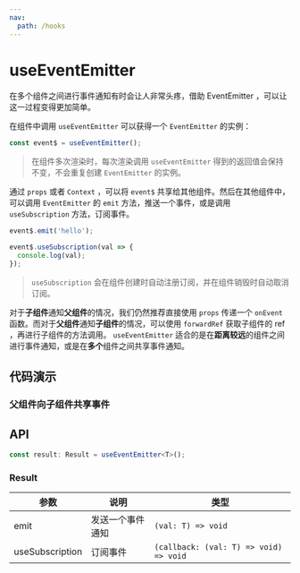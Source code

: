 ```yaml
---
nav:
  path: /hooks
---
```


# useEventEmitter

在多个组件之间进行事件通知有时会让人非常头疼，借助 EventEmitter ，可以让这一过程变得更加简单。

在组件中调用 `useEventEmitter` 可以获得一个 `EventEmitter` 的实例：

```js
const event$ = useEventEmitter();
```

> 在组件多次渲染时，每次渲染调用 `useEventEmitter` 得到的返回值会保持不变，不会重复创建 `EventEmitter` 的实例。

通过 `props` 或者 `Context` ，可以将 `event$` 共享给其他组件。然后在其他组件中，可以调用 `EventEmitter` 的 `emit` 方法，推送一个事件，或是调用 `useSubscription` 方法，订阅事件。

```js
event$.emit('hello');
```

```js
event$.useSubscription(val => {
  console.log(val);
});
```

> `useSubscription` 会在组件创建时自动注册订阅，并在组件销毁时自动取消订阅。

对于**子组件**通知**父组件**的情况，我们仍然推荐直接使用 `props` 传递一个 `onEvent` 函数。而对于**父组件**通知**子组件**的情况，可以使用 `forwardRef` 获取子组件的 ref ，再进行子组件的方法调用。 `useEventEmitter` 适合的是在**距离较远**的组件之间进行事件通知，或是在**多个**组件之间共享事件通知。

## 代码演示

### 父组件向子组件共享事件

<code src="./demo/demo1.tsx"></code>

## API

```typescript
const result: Result = useEventEmitter<T>();
```

### Result

| 参数            | 说明             | 类型                                   |
| --------------- | ---------------- | -------------------------------------- |
| emit            | 发送一个事件通知 | `(val: T) => void`                     |
| useSubscription | 订阅事件         | `(callback: (val: T) => void) => void` |
